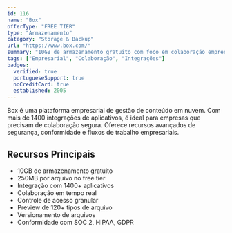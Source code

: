```yaml
---
id: 116
name: "Box"
offerType: "FREE TIER"
type: "Armazenamento"
category: "Storage & Backup"
url: "https://www.box.com/"
summary: "10GB de armazenamento gratuito com foco em colaboração empresarial. Integração com 1400+ apps."
tags: ["Empresarial", "Colaboração", "Integrações"]
badges:
  verified: true
  portugueseSupport: true
  noCreditCard: true
  established: 2005
---
```


Box é uma plataforma empresarial de gestão de conteúdo em nuvem. Com mais de 1400 integrações de aplicativos, é ideal para empresas que precisam de colaboração segura. Oferece recursos avançados de segurança, conformidade e fluxos de trabalho empresariais.

## Recursos Principais

- 10GB de armazenamento gratuito
- 250MB por arquivo no free tier
- Integração com 1400+ aplicativos
- Colaboração em tempo real
- Controle de acesso granular
- Preview de 120+ tipos de arquivo
- Versionamento de arquivos
- Conformidade com SOC 2, HIPAA, GDPR
